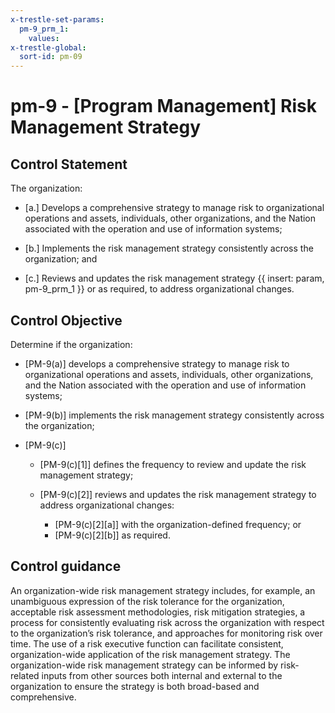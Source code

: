 ```yaml
---
x-trestle-set-params:
  pm-9_prm_1:
    values:
x-trestle-global:
  sort-id: pm-09
---
```


# pm-9 - \[Program Management\] Risk Management Strategy

## Control Statement

The organization:

- \[a.\] Develops a comprehensive strategy to manage risk to organizational operations and assets, individuals, other organizations, and the Nation associated with the operation and use of information systems;

- \[b.\] Implements the risk management strategy consistently across the organization; and

- \[c.\] Reviews and updates the risk management strategy {{ insert: param, pm-9_prm_1 }} or as required, to address organizational changes.

## Control Objective

Determine if the organization:

- \[PM-9(a)\] develops a comprehensive strategy to manage risk to organizational operations and assets, individuals, other organizations, and the Nation associated with the operation and use of information systems;

- \[PM-9(b)\] implements the risk management strategy consistently across the organization;

- \[PM-9(c)\]

  - \[PM-9(c)[1]\] defines the frequency to review and update the risk management strategy;
  - \[PM-9(c)[2]\] reviews and updates the risk management strategy to address organizational changes:

    - \[PM-9(c)[2][a]\] with the organization-defined frequency; or
    - \[PM-9(c)[2][b]\] as required.

## Control guidance

An organization-wide risk management strategy includes, for example, an unambiguous expression of the risk tolerance for the organization, acceptable risk assessment methodologies, risk mitigation strategies, a process for consistently evaluating risk across the organization with respect to the organization’s risk tolerance, and approaches for monitoring risk over time. The use of a risk executive function can facilitate consistent, organization-wide application of the risk management strategy. The organization-wide risk management strategy can be informed by risk-related inputs from other sources both internal and external to the organization to ensure the strategy is both broad-based and comprehensive.
